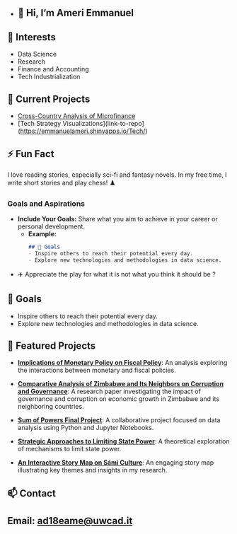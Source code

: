 - ## 👋 Hi, I’m Ameri Emmanuel
## 👀 Interests
-  Data Science
- Research
- Finance and Accounting
- Tech Industrialization
## 🌱 Current Projects
- [Cross-Country Analysis of Microfinance](link-to-repo)
- [Tech Strategy Visualizations](link-to-repo](https://emmanuelameri.shinyapps.io/Tech/)
## ⚡ Fun Fact
I love reading stories, especially sci-fi and fantasy novels. In my free time, I write short stories and play chess! ♟️
### **Goals and Aspirations**
- **Include Your Goals:** Share what you aim to achieve in your career or personal development.
  - **Example:**
    ```markdown
    ## 🎯 Goals
    - Inspire others to reach their potential every day.
    - Explore new technologies and methodologies in data science.
    ```
- ✈️ Appreciate the play for what it is not what you think it should be ?
## 🎯 Goals
- Inspire others to reach their potential every day.
- Explore new technologies and methodologies in data science.
 ## 🔧 Featured Projects
- **[Implications of Monetary Policy on Fiscal Policy](https://github.com/Emmanuelameri/Emmanuelameri/blob/main/Implications%20of%20Monetary%20Policy%20on%20Fiscal%20Policy%20(2).pdf)**: An analysis exploring the interactions between monetary and fiscal policies.

- **[Comparative Analysis of Zimbabwe and Its Neighbors on Corruption and Governance](https://github.com/Emmanuelameri/Emmanuelameri/blob/main/A%20Comparative%20Analysis%20of%20Zimbabwe%20and%20Its%20Neighbors%20on%20Corruption%20and%20Governance%20on%20Economic%20Growth.pdf)**: A research paper investigating the impact of governance and corruption on economic growth in Zimbabwe and its neighboring countries.

- **[Sum of Powers Final Project](https://github.com/Emmanuelameri/Emmanuelameri/blob/main/George%2C_Jonah%2C_Laura%2C_Emmanuel_Sum_of_Powers_Final_Project.ipynb)**: A collaborative project focused on data analysis using Python and Jupyter Notebooks.

- **[Strategic Approaches to Limiting State Power](https://github.com/Emmanuelameri/Emmanuelameri/blob/main/Strategic%20Approaches%20to%20Limiting%20State%20Power_%20Theoretical%20Insights%20and%20Practical%20Solutions.pdf)**: A theoretical exploration of mechanisms to limit state power.

- **[ An Interactive Story Map on Sámi Culture](https://storymaps.arcgis.com/stories/79ef3fb66e4b491fa7216ccc13787f6b?play=true&speed=medium)**: An engaging story map illustrating key themes and insights in my research.
## 📫 Contact
## Email: ad18eame@uwcad.it 

<!---
Emmanuelameri/Emmanuelameri is a ✨ special ✨ repository because its `README.md` (this file) appears on your GitHub profile.
You can click the Preview link to take a look at your changes.
--->
